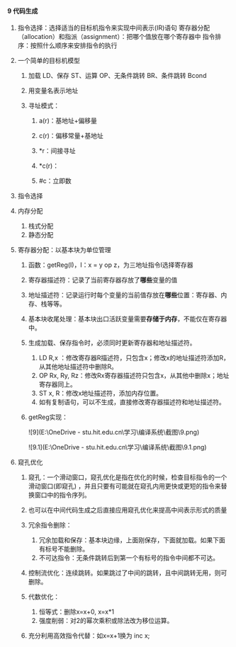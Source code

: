 #### 9 代码生成

1. 指令选择：选择适当的目标机指令来实现中间表示(IR)语句
   寄存器分配（allocation）和指派（assignment）：把哪个值放在哪个寄存器中
   指令排序：按照什么顺序来安排指令的执行

2. 一个简单的目标机模型

   1. 加载 LD、保存 ST、运算 OP、无条件跳转 BR、条件跳转 Bcond

   2. 用变量名表示地址

   3. 寻址模式：
      1. a(r)：基地址+偏移量

      2. c(r)：偏移常量+基地址

      3. *r：间接寻址

      4. *c(r)：

      5. #c：立即数

3. 指令选择

4. 内存分配

   1. 栈式分配
   2. 静态分配

5. 寄存器分配：以基本块为单位管理

   1. 函数：getReg(I)，I：x = y op z，为三地址指令I选择寄存器

   2. 寄存器描述符：记录了当前寄存器存放了**哪些**变量的值

   3. 地址描述符：记录运行时每个变量的当前值存放在**哪些**位置：寄存器、内存、栈等等。

   4. 基本块收尾处理：基本块出口活跃变量需要**存储于内存**，不能仅在寄存器中。

   5. 生成加载、保存指令时，必须同时更新寄存器和地址描述符。

      1. LD R,x ：修改寄存器R描述符，只包含x；修改x的地址描述符添加R，从其他地址描述符中删除R。
      2. OP Rx, Ry, Rz：修改Rx寄存器描述符只包含x，从其他中删除x；地址寄存器同上。
      3. ST x, R：修改x地址描述符，添加内存位置。
      4. 如有复制语句，可以不生成，直接修改寄存器描述符和地址描述符。

   6. getReg实现：

      ![9](E:\OneDrive - stu.hit.edu.cn\学习\编译系统\截图\9.png)

      ![9.1](E:\OneDrive - stu.hit.edu.cn\学习\编译系统\截图\9.1.png)

6. 窥孔优化

   1. 窥孔：一个滑动窗口，窥孔优化是指在优化的时候，检查目标指令的一个滑动窗口(即窥孔) ，并且只要有可能就在窥孔内用更快或更短的指令来替换窗口中的指令序列。
   2. 也可以在中间代码生成之后直接应用窥孔优化来提高中间表示形式的质量
   3. 冗余指令删除：
      1. 冗余加载和保存：基本块边缘，上面刚保存，下面就加载。如果下面有标号不能删除。
      2. 不可达指令：无条件跳转后到第一个有标号的指令中间都不可达。

   4. 控制流优化：连续跳转。如果跳过了中间的跳转，且中间跳转无用，则可删除。
   5. 代数优化：
      1. 恒等式：删除x=x+0, x=x*1
      2. 强度削弱：对2的幂次乘积或除法改为移位运算。

   6. 充分利用高效指令代替：如x=x+1换为 inc x;



